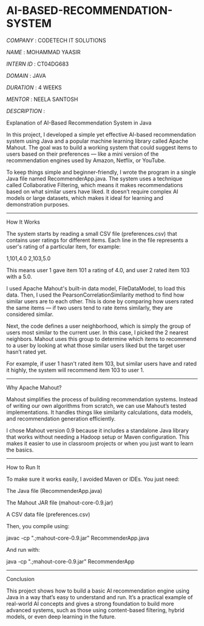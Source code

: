 # AI-BASED-RECOMMENDATION-SYSTEM

*COMPANY* : CODETECH IT SOLUTIONS

*NAME* : MOHAMMAD YAASIR

*INTERN ID* : CT04DG683

*DOMAIN* : JAVA

*DURATION* : 4 WEEKS

*MENTOR* : NEELA SANTOSH

*DESCRIPTION* :

Explanation of AI-Based Recommendation System in Java

In this project, I developed a simple yet effective AI-based recommendation system using Java and a popular machine learning library called Apache Mahout. The goal was to build a working system that could suggest items to users based on their preferences — like a mini version of the recommendation engines used by Amazon, Netflix, or YouTube.

To keep things simple and beginner-friendly, I wrote the program in a single Java file named RecommenderApp.java. The system uses a technique called Collaborative Filtering, which means it makes recommendations based on what similar users have liked. It doesn’t require complex AI models or large datasets, which makes it ideal for learning and demonstration purposes.


---

How It Works

The system starts by reading a small CSV file (preferences.csv) that contains user ratings for different items. Each line in the file represents a user's rating of a particular item, for example:

1,101,4.0
2,103,5.0

This means user 1 gave item 101 a rating of 4.0, and user 2 rated item 103 with a 5.0.

I used Apache Mahout's built-in data model, FileDataModel, to load this data. Then, I used the PearsonCorrelationSimilarity method to find how similar users are to each other. This is done by comparing how users rated the same items — if two users tend to rate items similarly, they are considered similar.

Next, the code defines a user neighborhood, which is simply the group of users most similar to the current user. In this case, I picked the 2 nearest neighbors. Mahout uses this group to determine which items to recommend to a user by looking at what those similar users liked but the target user hasn’t rated yet.

For example, if user 1 hasn't rated item 103, but similar users have and rated it highly, the system will recommend item 103 to user 1.


---

Why Apache Mahout?

Mahout simplifies the process of building recommendation systems. Instead of writing our own algorithms from scratch, we can use Mahout’s tested implementations. It handles things like similarity calculations, data models, and recommendation generation efficiently.

I chose Mahout version 0.9 because it includes a standalone Java library that works without needing a Hadoop setup or Maven configuration. This makes it easier to use in classroom projects or when you just want to learn the basics.


---

How to Run It

To make sure it works easily, I avoided Maven or IDEs. You just need:

The Java file (RecommenderApp.java)

The Mahout JAR file (mahout-core-0.9.jar)

A CSV data file (preferences.csv)


Then, you compile using:

javac -cp ".;mahout-core-0.9.jar" RecommenderApp.java

And run with:

java -cp ".;mahout-core-0.9.jar" RecommenderApp


---

Conclusion

This project shows how to build a basic AI recommendation engine using Java in a way that’s easy to understand and run. It’s a practical example of real-world AI concepts and gives a strong foundation to build more advanced systems, such as those using content-based filtering, hybrid models, or even deep learning in the future.
